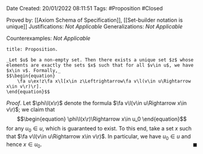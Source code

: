 <br />
<br />

Date Created: 20/01/2022 08:11:51
Tags: #Proposition #Closed 

Proved by: [[Axiom Schema of Specification]], [[Set-builder notation is unique]]
Justifications: _Not Applicable_
Generalizations: _Not Applicable_

Counterexamples: _Not Applicable_

``` ad-Proposition
title: Proposition.

_Let $u$ be a non-empty set. Then there exists a unique set $z$ whose elements are exactly the sets $x$ such that for all $v\in u$, we have $x\in v$. Formally,_
$$\begin{equation}
    \fa u\ex!z\fa x\l[x\in z\Leftrightarrow\fa v\l(v\in u\Rightarrow x\in v\r)\r].
\end{equation}$$

```

_Proof_. Let $\phi\l(x\r)$ denote the formula $\fa v\l(v\in u\Rightarrow x\in v\r)$; we claim that
$$\begin{equation}
    \phi\l(x\r)\Rightarrow x\in u_0
\end{equation}$$
for any $u_0\in u$, which is guaranteed to exist. To this end, take a set $x$ such that $\fa v\l(v\in u\Rightarrow x\in v\r)$. In particular, we have $u_0\in u$ and hence $x\in u_0$.<span style="float:right;">$\blacksquare$</span>
